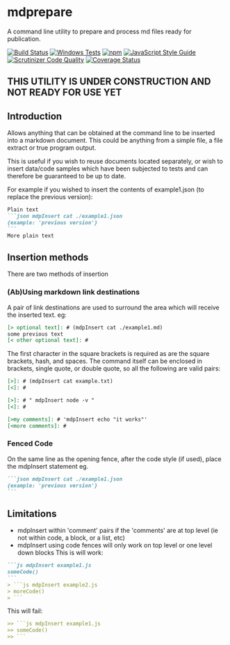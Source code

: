 # mdprepare

A command line utility to prepare and process md files ready for publication.

[![Build Status](https://travis-ci.org/bkp7/mdprepare.svg?branch=master)](https://travis-ci.org/bkp7/mdprepare) [![Windows Tests](https://img.shields.io/appveyor/ci/bkp7/mdprepare/master.svg?label=Windows%20build)](https://ci.appveyor.com/project/bkp7/mdprepare) [![npm](https://img.shields.io/npm/v/npm.svg)](https://www.npmjs.com/package/@bkp7/mdprepare) [![JavaScript Style Guide](https://img.shields.io/badge/code_style-standard-brightgreen.svg)](https://standardjs.com) [![Scrutinizer Code Quality](https://scrutinizer-ci.com/g/bkp7/mdprepare/badges/quality-score.png?b=master)](https://scrutinizer-ci.com/g/bkp7/mdprepare/?branch=master) [![Coverage Status](https://coveralls.io/repos/github/bkp7/mdprepare/badge.svg?branch=master)](https://coveralls.io/github/bkp7/mdprepare?branch=master)

## THIS UTILITY IS UNDER CONSTRUCTION AND NOT READY FOR USE YET

## Introduction
Allows anything that can be obtained at the command line to be inserted into a markdown document. This could be anything from a simple file, a file extract or true program output.

This is useful if you wish to reuse documents located separately, or wish to insert data/code samples which have been subjected to tests and can therefore be guaranteed to be up to date.

For example if you wished to insert the contents of example1.json (to replace the previous version):
````markdown
Plain text
```json mdpInsert cat ./example1.json
{example: 'previous version'}
```
More plain text 
````

## Insertion methods

There are two methods of insertion

### (Ab)Using markdown link destinations

A pair of link destinations are used to surround the area which will receive the inserted text. eg:
````markdown
[> optional text]: # (mdpInsert cat ./example1.md)
some previous text
[< other optional text]: #
````
The first character in the square brackets is required as are the square brackets, hash, and spaces. The command itself can be enclosed in brackets, single quote, or double quote, so all the following are valid pairs:
````markdown
[>]: # (mdpInsert cat example.txt)
[<]: #

[>]: # " mdpInsert node -v "
[<]: #

[>my comments]: # 'mdpInsert echo "it works"'
[<more comments]: #
````

### Fenced Code

On the same line as the opening fence, after the code style (if used), place the mdpInsert statement eg.
````markdown
```json mdpInsert cat ./example1.json
{example: 'previous version'}
```
````

## Limitations

- mdpInsert within 'comment' pairs if the 'comments' are at top level (ie not within code, a block, or a list, etc)
- mdpInsert using code fences will only work on top level or one level down blocks
This is will work:
````md
```js mdpInsert example1.js
someCode()
```
> ```js mdpInsert example2.js
> moreCode()
> ```
````
This will fail:
````md
>> ```js mdpInsert example1.js
>> someCode()
>> ```
````

